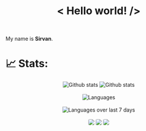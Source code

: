 <h1 align='center'>< Hello world! /></h1>

<br>

My name is **Sirvan**.


# 📈 Stats:
<div align='center'>
    <span align='left'>
        <a href='https://github.com/SirvanCheraghi'></a><img src='https://github-readme-stats.vercel.app/api?username=SirvanCheraghi&show_icons=true&count_private=true&hide_border=true&show_icons=true&theme=radical' alt='Github stats' align='center'/><a/>
    </span>
    <span align='right'>
        <a href='https://github.com/SirvanCheraghi'></a><img src='https://github-readme-streak-stats.herokuapp.com/?user=SirvanCheraghi&show_icons=true&count_private=true&hide_border=true&show_icons=true&theme=radical' alt='Github stats' align='center'/><a/>
    </span>
    <br>
    <br>
    <div>
        <a href='https://github.com/SirvanCheraghi'></a><img src='https://github-readme-stats.vercel.app/api/top-langs/?username=SirvanCheraghi&layout=compact&show_icons=true&count_private=true&hide_border=true&show_icons=true&theme=radical' alt='Languages' align='center'/><a/>
    </div>
    <br>
    <div>
        <a href='https://github.com/SirvanCheraghi'></a><img src='https://github-readme-stats.vercel.app/api/wakatime?username=SirvanCheraghi&layout=compact&hide_border=true&show_icons=true&theme=radical' alt='Languages over last 7 days' align='center'/><a/>
    </div>
    <br>
    <span style="display: flex; flex-direction: row; justify-content: space-around; flex-wrap: nowrap;">
        <a href='https://github.com/SirvanCheraghi'></a><img src='https://wakatime.com/share/@SirvanCheraghi/937325ca-ee1a-466c-a891-b6d7b20312eb.png' style="align-content: center; max-width: 120px; border: 5px; border-radius: 3px; border-color: aquamarine;"/><a/>
        <a href='https://github.com/SirvanCheraghi'></a><img src='https://wakatime.com/share/@SirvanCheraghi/3f323061-abb1-48bf-9429-2477da106f71.png' style="align-content: center; max-width: 120px; border: 5px; border-radius: 3px; border-color: aquamarine;"/><a/>
        <a href='https://github.com/SirvanCheraghi'><img src='https://wakatime.com/share/@SirvanCheraghi/78ed27bb-db3c-4032-99a2-b7c7f1579a71.png' style="align-content: center; max-width: 120px; border: 5px; border-radius: 3px; border-color: aquamarine;"/></a>
    </span>
</div>
